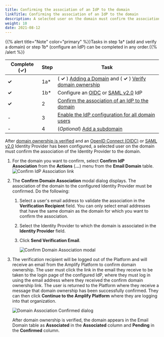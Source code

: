 ```yaml
---
title: Confirming the association of an IdP to the domain
linkTitle: Confirming the association of an IdP to the domain
description: A selected user on the domain must confirm the association of the Identity Provider to the domain.
weight: 10
date: 2021-08-12
---
```


{{% alert title="Note" color="primary" %}}Tasks in step 1a\* (add and verify a domain) or step 1b\* (configure an IdP) can be completed in any order.{{% /alert %}}

| Complete (**✓**) | Step | Task |
---------|----------|---------
| **✓** | 1a\* | ( **✓** ) [Adding a Domain](/docs/management_guide/configuring_and_managing_identity_providers/managing_domains/adding_a_domain/) and ( **✓** ) [Verify domain ownership](/docs/management_guide/configuring_and_managing_identity_providers/managing_domains/verifying_domain_ownership/) |
| **✓** | 1b\* | Configure an [OIDC](/docs/management_guide/configuring_and_managing_identity_providers/managing_identity_provider_configuration/configuring_an_openid_connect_idp/) or [SAML v2.0](/docs/management_guide/configuring_and_managing_identity_providers/managing_identity_provider_configuration/configuring_a_saml_v2.0_idp/) IdP |
| **✓** | 2 | [Confirm the association of an IdP to the domain](#) |
| \- | 3 | [Enable the IdP configuration for all domain users](/docs/management_guide/configuring_and_managing_identity_providers/enabling_identity_provider_configuration/enabling_idp_configuration_for_all_domain_users/) |
| \- | 4 | (_Optional_) [Add a subdomain](/docs/management_guide/configuring_and_managing_identity_providers/managing_domains/adding_a_subdomain/) |

After [domain ownership is verified](/docs/management_guide/configuring_and_managing_identity_providers_idps/managing_domains/verifying_domain_ownership/) and an [OpenID Connect (OIDC)](/docs/management_guide/configuring_and_managing_identity_providers_idps/managing_identity_provider_configuration/configuring_an_openid_connect_oidc_idp/) or [SAML v2.0](/docs/management_guide/configuring_and_managing_identity_providers_idps/managing_identity_provider_configuration/configuring_a_saml_v2.0_idp/) Identity Provider has been configured, a selected user on the domain must confirm the association of the Identity Provider to the domain.

1. For the domain you want to confirm, select **Confirm IdP Association** from the **Actions** (**...**) menu from the **Email Domain** table.
    ![Confirm IdP Association link](/Images/domain_confirm_association_dropdown.png)
2. The **Confirm Domain Association** modal dialog displays. The association of the domain to the configured Identity Provider must be confirmed. Do the following:
    1. Select a user's email address to validate the association in the **Verification Recipient** field. You can only select email addresses that have the same domain as the domain for which you want to confirm the association.
    2. Select the Identity Provider to which the domain is associated in the **Identity Provider** field.
    3. Click **Send Verification Email**.

        ![Confirm Domain Association modal](/Images/domain_confirm_association.png)
3. The verification recipient will be logged out of the Platform and will receive an email from the Amplify Platform to confirm domain ownership. The user must click the link in the email they receive to be taken to the login page of the configured IdP, where they must log in using the email address where they received the confirm domain ownership link. The user is returned to the Platform where they receive a message that domain ownership has been successfully confirmed. They can then click **Continue to the Amplify Platform** where they are logging into that organization.

    ![Domain Association Confirmed dialog](/Images/email_confirmed.png)

    After domain ownership is verified, the domain appears in the Email Domain table as **Associated** in the **Associated** column and **Pending** in the **Confirmed** column.
